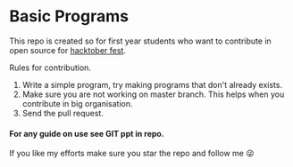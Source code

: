 # Basic Programs
This repo is created so for first year students who want to contribute in open source for [hacktober fest](https://hacktoberfest.digitalocean.com/).


Rules for contribution.
1) Write a simple program, try making programs that don't already exists.
2) Make sure you are not working on master branch. This helps when you contribute in big organisation.
3) Send the pull request.

#### For any guide on use see GIT ppt in repo.

If you like my efforts make sure you star the repo and follow me 😜
